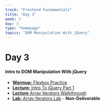 ```yaml
---
track: "Frontend Fundamentals"
title: "Day 3"
week: 2
day: 3
type: "homepage"
topics: "DOM Manipulation With jQuery"
---
```



# Day 3

#### Intro to DOM Manipulation With jQuery

- [**Warmup:** Flexbox Practice](/frontend-fundamentals/week-2/day-3/lecture-materials/flexbox-practice/)
- [**Lecture:** Intro To jQuery Part 1](/frontend-fundamentals/week-2/day-3/lecture-materials/intro-to-jquery-part-1/)
- [**Lecture** Array Iterators Walkthrough](/frontend-fundamentals/week-2/day-3/lecture-materials/array-iterators-walkthrough/) 
- [**Lab:** Array Iterators Lab](/frontend-fundamentals/week-2/day-3/labs/array-iterators-lab/) - **Non-Deliverable**
<!-- 

<br>
<br>
<hr>
<br>
<br>



#### Lesson Recordings

- [**jQuery Part 1**]()
- [**jQuery Part 2**]() 

-->

